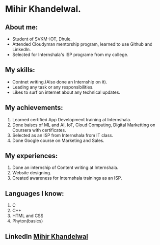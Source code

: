 # Mihir Khandelwal.
## About me:
- Student of SVKM-IOT, Dhule.
- Attended Cloudyman mentorship program, learned to use Github and LinkedIn. 
- Selected for Internshala's ISP programe from my college.

## My skills:
- Contnet writing.(Also done an Internship on it).
- Leading any task or any responsibilities.
- Likes to surf on internet about any technical updates.

## My achievements:
1. Learned certified App Development training at Internshala.
2. Done baiscs of ML and AI, IoT, Cloud Computing, Digital Marketting on Coursera with certificates.
3. Selected as an ISP from Internshala from IT class.
4. Done Google course on Marketing and Sales.

## My experiences:
1. Done an internship of Content writing at Internshala. 
2. Website designing.
3. Created awareness for Internshala trainings as an ISP.

## Languages I know:
1. C
2. C++
3. HTML and CSS
4. Phyton(basics)

## LinkedIn [Mihir Khandelwal](https://www.linkedin.com/in/mihirkhandelwal/)

